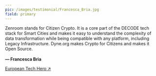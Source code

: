 ```yaml
---
pic: /images/testimonial/Francesca_Bria.jpg
field: primary
---
```

Zenroom stands for Citizen Crypto. It is a core part of the DECODE tech stack for Smart Cities and makes it easy to understand the complexity of data transformation while being compatible with any platform, including Legacy Infrastructure. Dyne.org makes Crypto for Citizens and makes it Open Source.
<br/>
<br/>
**— Francesca Bria**

[European Tech Hero ↗](https://www.francescabria.com)


